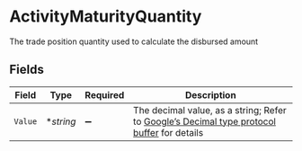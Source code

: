 # ActivityMaturityQuantity

The trade position quantity used to calculate the disbursed amount


## Fields

| Field                                                                                                                                                                                                              | Type                                                                                                                                                                                                               | Required                                                                                                                                                                                                           | Description                                                                                                                                                                                                        |
| ------------------------------------------------------------------------------------------------------------------------------------------------------------------------------------------------------------------ | ------------------------------------------------------------------------------------------------------------------------------------------------------------------------------------------------------------------ | ------------------------------------------------------------------------------------------------------------------------------------------------------------------------------------------------------------------ | ------------------------------------------------------------------------------------------------------------------------------------------------------------------------------------------------------------------ |
| `Value`                                                                                                                                                                                                            | **string*                                                                                                                                                                                                          | :heavy_minus_sign:                                                                                                                                                                                                 | The decimal value, as a string; Refer to [Google’s Decimal type protocol buffer](https://github.com/googleapis/googleapis/blob/40203ca1880849480bbff7b8715491060bbccdf1/google/type/decimal.proto#L33) for details |